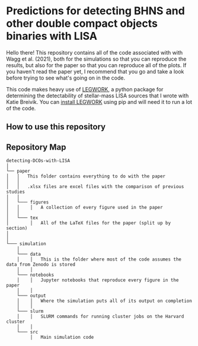 # Predictions for detecting BHNS and other double compact objects binaries with LISA

Hello there! This repository contains all of the code associated with with Wagg et al. (2021), both for the simulations so that you can reproduce the results, but also for the paper so that you can reproduce all of the plots. If you haven't read the paper yet, I recommend that you go and take a look before trying to see what's going on in the code.

This code makes heavy use of [LEGWORK](https://legwork.readthedocs.io/en/latest/), a python package for determining the detectability of stellar-mass LISA sources that I wrote with Katie Breivik. You can [install LEGWORK](https://legwork.readthedocs.io/en/latest/install.html) using pip and will need it to run a lot of the code.

## How to use this repository

## Repository Map

```
detecting-DCOs-with-LISA
│
└── paper
│   │   This folder contains everything to do with the paper
│   │    
│   │   .xlsx files are excel files with the comparison of previous studies
│   │
│   └─── figures
│   │    │   A collection of every figure used in the paper
│   │    
│   └─── tex
│        │   All of the LaTeX files for the paper (split up by section)
│    
│   
└─── simulation
    │
    └─── data
    │    │   This is the folder where most of the code assumes the data from Zenodo is stored
    │    │
    └─── notebooks
    │    │   Jupyter notebooks that reproduce every figure in the paper
    │    │
    └─── output
    │    │   Where the simulation puts all of its output on completion
    │    │
    └─── slurm
    │    │   SLURM commands for running cluster jobs on the Harvard cluster
    │    │
    └─── src
         │   Main simulation code
```